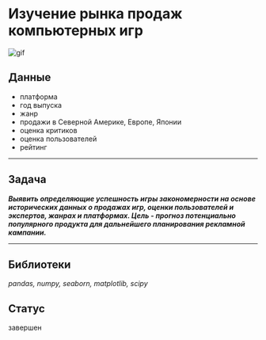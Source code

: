 # Изучение рынка продаж компьютерных игр

![gif](https://media.tenor.com/iSZHSVxTYYUAAAAd/nostalgia-video.gif)

## Данные
- платформа
- год выпуска
- жанр
- продажи в Северной Америке, Европе, Японии
- оценка критиков
- оценка пользователей
- рейтинг
 
 -----
 ## Задача

 ***Выявить определяющие успешность игры закономерности на основе исторических данных о продажах игр, оценки пользователей и экспертов, жанрах и платформах. Цель - прогноз потенциально популярного продукта для дальнейшего планирования рекламной кампании.***

-----
## Библиотеки
*pandas, numpy, seaborn, matplotlib, scipy*

## Статус
завершен

